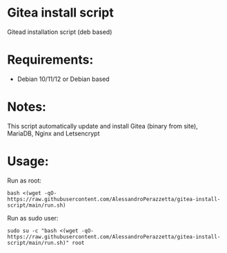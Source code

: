 # Gitea install script

Gitead installation script (deb based)

# Requirements:

- Debian 10/11/12 or Debian based

# Notes:

This script automatically update and install Gitea (binary from site), MariaDB, Nginx and Letsencrypt

# Usage:

Run as root:

`bash <(wget -qO- https://raw.githubusercontent.com/AlessandroPerazzetta/gitea-install-script/main/run.sh)`



Run as sudo user:

`sudo su -c "bash <(wget -qO- https://raw.githubusercontent.com/AlessandroPerazzetta/gitea-install-script/main/run.sh)" root`